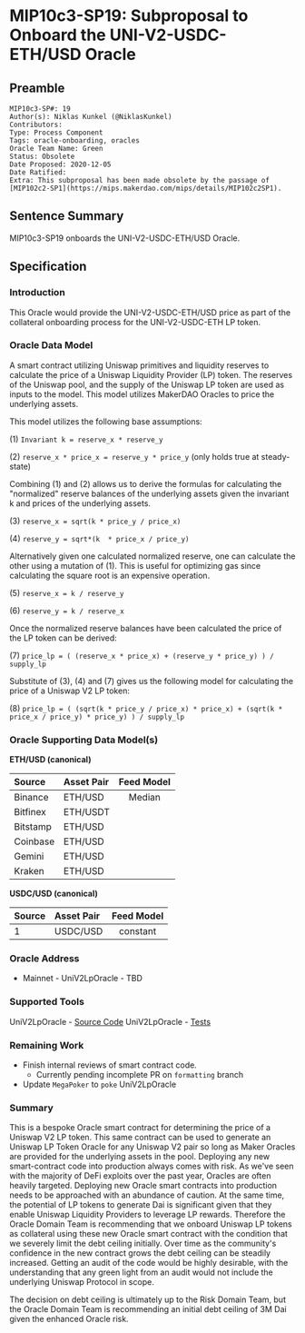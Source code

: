 # MIP10c3-SP19: Subproposal to Onboard the UNI-V2-USDC-ETH/USD Oracle

## Preamble
```
MIP10c3-SP#: 19
Author(s): Niklas Kunkel (@NiklasKunkel)
Contributors:
Type: Process Component
Tags: oracle-onboarding, oracles
Oracle Team Name: Green
Status: Obsolete
Date Proposed: 2020-12-05
Date Ratified:
Extra: This subproposal has been made obsolete by the passage of [MIP102c2-SP1](https://mips.makerdao.com/mips/details/MIP102c2SP1).
```

## Sentence Summary
MIP10c3-SP19 onboards the UNI-V2-USDC-ETH/USD Oracle.

## Specification

### Introduction

This Oracle would provide the UNI-V2-USDC-ETH/USD price as part of the collateral onboarding process for the UNI-V2-USDC-ETH LP token.

### Oracle Data Model

A smart contract utilizing Uniswap primitives and liquidity reserves to calculate the price of a Uniswap Liquidity Provider (LP) token.
The reserves of the Uniswap pool, and the supply of the Uniswap LP token are used as inputs to the model. This model utilizes MakerDAO Oracles to price the underlying assets.

This model utilizes the following base assumptions:

(1) `Invariant k = reserve_x * reserve_y`

(2) `reserve_x * price_x = reserve_y * price_y` (only holds true at steady-state)

Combining (1) and (2) allows us to derive the formulas for calculating the "normalized" reserve balances of the underlying assets given the invariant k and prices of the underlying assets.

(3) `reserve_x = sqrt(k * price_y / price_x)`

(4) `reserve_y = sqrt*(k  * price_x / price_y)`

Alternatively given one calculated normalized reserve, one can calculate the other using a mutation of (1).
This is useful for optimizing gas since calculating the square root is an expensive operation.

(5) `reserve_x = k / reserve_y`

(6) `reserve_y = k / reserve_x`

Once the normalized reserve balances have been calculated the price of the LP token can be derived:

(7) `price_lp = ( (reserve_x * price_x) + (reserve_y * price_y) ) / supply_lp`

Substitute of (3), (4) and (7) gives us the following model for calculating the price of a Uniswap V2 LP token:

(8) `price_lp = ( (sqrt(k * price_y / price_x) * price_x) + (sqrt(k * price_x / price_y) * price_y) ) / supply_lp`


### Oracle Supporting Data Model(s)

 **ETH/USD (canonical)**

|    Source     |  Asset Pair   |  Feed Model  |
| :------------ | :------------ | :----------: |
|   Binance     |    ETH/USD    |    Median    |
|   Bitfinex    |    ETH/USDT   |              |
|   Bitstamp    |    ETH/USD    |              |
|   Coinbase    |    ETH/USD    |              |
|   Gemini      |    ETH/USD    |              |
|   Kraken      |    ETH/USD    |              |

**USDC/USD (canonical)**

|    Source     |  Asset Pair   |  Feed Model  |
| :------------ | :------------ | :----------: |
|      1        |   USDC/USD    |   constant   |

### Oracle Address
- Mainnet - UniV2LpOracle - TBD

### Supported Tools
UniV2LpOracle - [Source Code](https://github.com/makerdao/univ2-lp-oracle/blob/master/src/Univ2LpOracle.sol)
UniV2LpOracle - [Tests](https://github.com/makerdao/univ2-lp-oracle/blob/master/src/Univ2LpOracle.t.sol)

### Remaining Work

- Finish internal reviews of smart contract code.
    - Currently pending incomplete PR on `formatting` branch
- Update `MegaPoker` to `poke` UniV2LpOracle

### Summary

This is a bespoke Oracle smart contract for determining the price of a Uniswap V2 LP token. This same contract can be used to generate an Uniswap LP Token Oracle for any Uniswap V2 pair so long as Maker Oracles are provided for the underlying assets in the pool. Deploying any new smart-contract code into production always comes with risk. As we've seen with the majority of DeFi exploits over the past year, Oracles are often heavily targeted. Deploying new Oracle smart contracts into production needs to be approached with an abundance of caution. At the same time, the potential of LP tokens to generate Dai is significant given that they enable Uniswap Liquidity Providers to leverage LP rewards. Therefore the Oracle Domain Team is recommending that we onboard Uniswap LP tokens as collateral using these new Oracle smart contract with the condition that we severely limit the debt ceiling initially. Over time as the community's confidence in the new contract grows the debt ceiling can be steadily increased. Getting an audit of the code would be highly desirable, with the understanding that any green light from an audit would not include the underlying Uniswap Protocol in scope.

The decision on debt ceiling is ultimately up to the Risk Domain Team, but the Oracle Domain Team is recommending an initial debt ceiling of 3M Dai given the enhanced Oracle risk.
